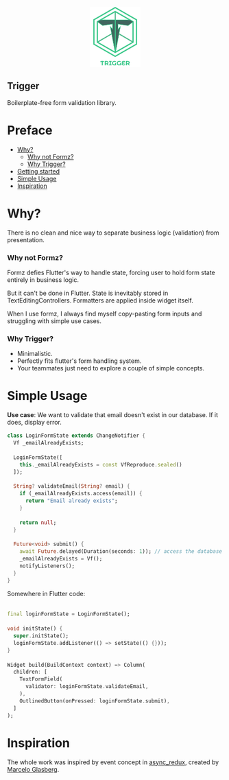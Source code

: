 <p align="center">
<img src="https://raw.githubusercontent.com/AlexanderFarkas/trigger/master/docs/assets/logo_with_name.svg" height="140" alt="Trigger logo" />
</p>

## Trigger

Boilerplate-free form validation library.

# <a>Preface</a>

- [Why?](#why)
  - [Why not Formz?](#why_not_formz)
  - [Why Trigger?](#why_trigger)
- [Getting started](#getting_started)
- [Simple Usage](#simple_usage)
- [Inspiration](#inspiration)

# <a name="why">Why?</a>

There is no clean and nice way to separate business logic (validation) from presentation.

### <a name="why_not_formz">Why not Formz?</a>

Formz defies Flutter's way to handle state, forcing user to hold form state entirely in business logic.

But it can't be done in Flutter. State is inevitably stored in TextEditingControllers. Formatters are applied inside widget itself.

When I use formz, I always find myself copy-pasting form inputs and struggling with simple use cases.

### <a name="why_trigger">Why Trigger?</a>

- Minimalistic.
- Perfectly fits flutter's form handling system.
- Your teammates just need to explore a couple of simple concepts.

# <a name="simple_usage">Simple Usage</a>

**Use case**: We want to validate that email doesn't exist in our database. If it does, display error.
```dart
class LoginFormState extends ChangeNotifier {
  Vf _emailAlreadyExists;

  LoginFormState([
    this._emailAlreadyExists = const VfReproduce.sealed()
  ]);

  String? validateEmail(String? email) {
    if (_emailAlreadyExists.access(email)) {
      return "Email already exists";
    }

    return null;
  }

  Future<void> submit() {
    await Future.delayed(Duration(seconds: 1)); // access the database
    _emailAlreadyExists = Vf();
    notifyListeners();
  }
}
```

Somewhere in Flutter code:

```dart

final loginFormState = LoginFormState();

void initState() {
  super.initState();
  loginFormState.addListener(() => setState(() {}));
}

Widget build(BuildContext context) => Column(
  children: [
    TextFormField(
      validator: loginFormState.validateEmail,
    ),
    OutlinedButton(onPressed: loginFormState.submit),
  ]
);

```

# <a name="inspiration">Inspiration</a>

The whole work was inspired by event concept in [async_redux](https://pub.dev/packages/async_redux), created by [Marcelo Glasberg](https://github.com/marcglasberg).










